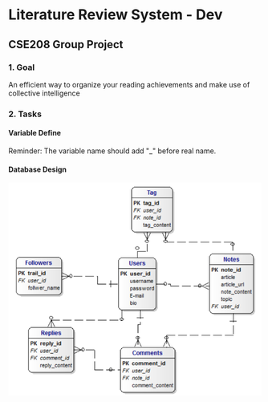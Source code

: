 # Literature Review System - Dev
## CSE208 Group Project

### 1. Goal
An efficient way to organize your reading achievements and make use of collective intelligence

### 2. Tasks
#### Variable Define
Reminder: The variable name should add "_" before real name.

#### Database Design

![Alt text](/pic/Database.png)
